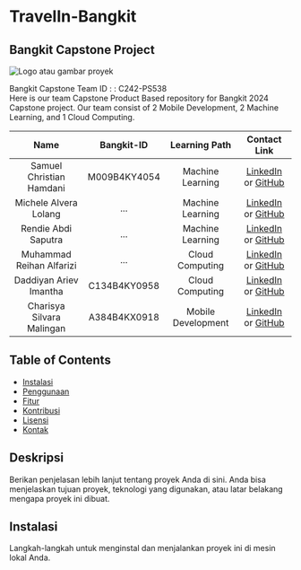 # TravelIn-Bangkit
## Bangkit Capstone Project
![Logo atau gambar proyek](link-ke-gambar)

Bangkit Capstone Team ID : : C242-PS538	 <br>
Here is our team Capstone Product Based repository for Bangkit 2024 Capstone project. Our team consist of 2 Mobile Development, 2 Machine Learning, and 1 Cloud Computing.


|              Name              | Bangkit-ID |   Learning Path    |                                                       Contact Link                                                       |
| :----------------------------: | :--------: | :----------------: | :----------------------------------------------------------------------------------------------------------------------: |
| Samuel Christian Hamdani | M009B4KY4054	 |  Machine Learning |            [LinkedIn](..) or [GitHub](...)             |
| Michele Alvera Lolang | ... |  Machine Learning |            [LinkedIn](..) or [GitHub](...)             |
| Rendie Abdi Saputra | ... |  Machine Learning |            [LinkedIn](..) or [GitHub](...)             |
| Muhammad Reihan Alfarizi | ... |  Cloud Computing |            [LinkedIn](..) or [GitHub](...)             |
| Daddiyan Ariev Imantha | C134B4KY0958 |  Cloud Computing |            [LinkedIn](..) or [GitHub](...)             |
| Charisya Silvara Malingan  |  A384B4KX0918	 |  Mobile Development |            [LinkedIn](..) or [GitHub](...)             |


## Table of Contents
- [Instalasi](#installation)
- [Penggunaan](#usage)
- [Fitur](#features)
- [Kontribusi](#contributing)
- [Lisensi](#license)
- [Kontak](#contact)

## Deskripsi
Berikan penjelasan lebih lanjut tentang proyek Anda di sini. Anda bisa menjelaskan tujuan proyek, teknologi yang digunakan, atau latar belakang mengapa proyek ini dibuat.

## Instalasi
Langkah-langkah untuk menginstal dan menjalankan proyek ini di mesin lokal Anda.
